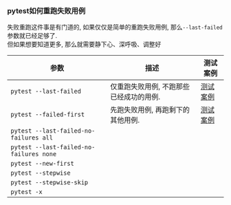 ### pytest如何重跑失败用例
失败重跑这件事是有门道的, 如果仅仅是简单的重跑失败用例, 那么`--last-failed`参数就已经足够了.  
但如果想要知道更多, 那么就需要静下心、深呼吸、调整好

|参数|描述|测试案例|
|---|---|---|
|`pytest --last-failed`|仅重跑失败用例, 不跑那些已经成功的用例.|[测试案例](cmdlines/last-failed)|
|`pytest --failed-first`|先跑失败用例, 再跑剩下的其他用例.|[测试案例](cmdlines/failed-first)|
|`pytest --last-failed-no-failures all`|||
|`pytest --last-failed-no-failures none`|||
|`pytest --new-first`|||
|`pytest --stepwise`|||
|`pytest --stepwise-skip`|||
|`pytest -x`|||
